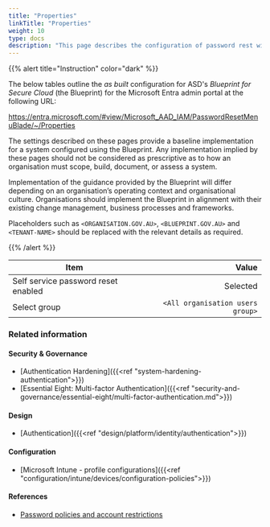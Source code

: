 ```yaml
---
title: "Properties"
linkTitle: "Properties"
weight: 10
type: docs
description: "This page describes the configuration of password rest within Microsoft Entra ID associated with systems built according to the guidance provided by ASD's Blueprint for Secure Cloud."
---
```


{{% alert title="Instruction" color="dark" %}}

The below tables outline the *as built* configuration for ASD's *Blueprint for Secure Cloud* (the Blueprint) for the Microsoft Entra admin portal at the following URL:

<https://entra.microsoft.com/#view/Microsoft_AAD_IAM/PasswordResetMenuBlade/~/Properties>

The settings described on these pages provide a baseline implementation for a system configured using the Blueprint. Any implementation implied by these pages should not be considered as prescriptive as to how an organisation must scope, build, document, or assess a system.

Implementation of the guidance provided by the Blueprint will differ depending on an organisation’s operating context and organisational culture. Organisations should implement the Blueprint in alignment with their existing change management, business processes and frameworks.

Placeholders such as `<ORGANISATION.GOV.AU>`, `<BLUEPRINT.GOV.AU>` and `<TENANT-NAME>` should be replaced with the relevant details as required.

{{% /alert %}}

| Item                                |                            Value |
| ----------------------------------- | -------------------------------: |
| Self service password reset enabled |                         Selected |
| Select group                        | `<All organisation users group>` |

### Related information

#### Security & Governance

* [Authentication Hardening]({{<ref "system-hardening-authentication">}})
* [Essential Eight: Multi-factor Authentication]({{<ref "security-and-governance/essential-eight/multi-factor-authentication.md">}})
  
#### Design

* [Authentication]({{<ref "design/platform/identity/authentication">}})
  
#### Configuration

* [Microsoft Intune - profile configurations]({{<ref "configuration/intune/devices/configuration-policies">}})

#### References

* [Password policies and account restrictions](https://learn.microsoft.com/entra/identity/authentication/concept-sspr-policy#administrator-password-policy-differences)
